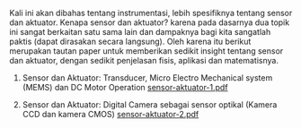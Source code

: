 Kali ini akan dibahas tentang instrumentasi, lebih spesifiknya tentang sensor dan aktuator. Kenapa sensor dan aktuator? karena pada dasarnya dua topik ini sangat berkaitan satu sama lain dan dampaknya bagi kita sangatlah paktis (dapat dirasakan secara langsung). Oleh karena itu berikut merupakan tautan paper untuk memberikan sedikit insight tentang sensor dan aktuator, dengan sedikit penjelasan fisis, aplikasi dan matematisnya.

1. Sensor dan Aktuator: Transducer, Micro Electro Mechanical system (MEMS) dan DC Motor Operation
[sensor-aktuator-1.pdf](https://eufat.github.io/docs/sensor-aktuator-1.pdf)

2. Sensor dan Aktuator: Digital Camera sebagai sensor optikal (Kamera CCD dan kamera CMOS)
[sensor-aktuator-2.pdf](https://eufat.github.io/docs/sensor-aktuator-2.pdf)